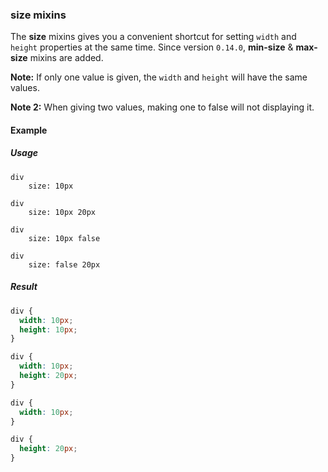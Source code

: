 ### size mixins

The **size** mixins gives you a convenient shortcut for setting `width` and `height` properties at the same time.
Since version `0.14.0`, **min-size** & **max-size** mixins are added.

**Note:** If only one value is given, the `width` and `height` will have the same values.

**Note 2:** When giving two values, making one to false will not displaying it.

#### Example

##### Usage

```stylus
div
    size: 10px

div
    size: 10px 20px

div
    size: 10px false

div
    size: false 20px
```

##### Result

```css
div {
  width: 10px;
  height: 10px;
}

div {
  width: 10px;
  height: 20px;
}

div {
  width: 10px;
}

div {
  height: 20px;
}
```
